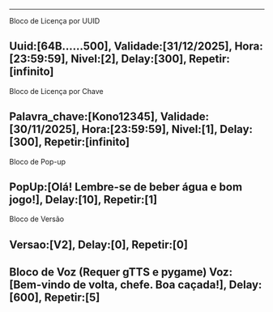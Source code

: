 
---
Bloco de Licença por UUID

Uuid:[64B......500],
Validade:[31/12/2025],
Hora:[23:59:59],
Nivel:[2],
Delay:[300],
Repetir:[infinito]
---
Bloco de Licença por Chave

Palavra_chave:[Kono12345],
Validade:[30/11/2025],
Hora:[23:59:59],
Nivel:[1],
Delay:[300],
Repetir:[infinito]
---
Bloco de Pop-up

PopUp:[Olá! Lembre-se de beber água e bom jogo!],
Delay:[10],
Repetir:[1]
---
Bloco de Versão

Versao:[V2],
Delay:[0],
Repetir:[0]
---
Bloco de Voz (Requer gTTS e pygame)
Voz:[Bem-vindo de volta, chefe. Boa caçada!],
Delay:[600],
Repetir:[5]
---
